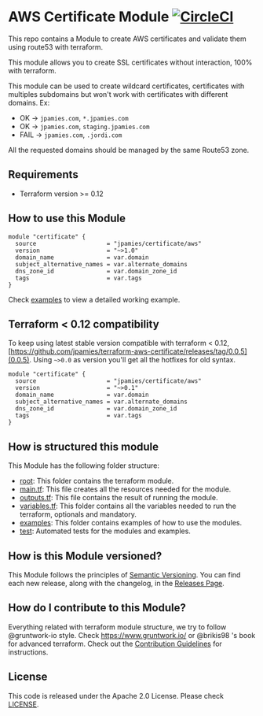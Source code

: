 # AWS Certificate Module [![CircleCI](https://circleci.com/gh/jpamies/terraform-aws-certificate.svg?style=svg)](https://circleci.com/gh/jpamies/terraform-aws-certificate)
This repo contains a Module to create AWS certificates and validate them  using route53 with terraform.

This module allows you to create SSL certificates without interaction, 100% with terraform.

This module can be used to create wildcard certificates, certificates with multiples subdomains but won't work with certificates with different domains. Ex:

- OK -> `jpamies.com`, `*.jpamies.com`
- OK -> `jpamies.com`, `staging.jpamies.com`
- FAIL -> `jpamies.com`, `.jordi.com`

All the requested domains should be managed by the same Route53 zone.
## Requirements

- Terraform version >= 0.12

## How to use this Module

```hcl
module "certificate" {
  source                    = "jpamies/certificate/aws"
  version                   = "~>1.0"
  domain_name               = var.domain
  subject_alternative_names = var.alternate_domains
  dns_zone_id               = var.domain_zone_id
  tags                      = var.tags
}
```

Check [examples](https://github.com/jpamies/terraform-aws-certificate/tree/master/examples) to view a detailed working example.

## Terraform < 0.12 compatibility

To keep using latest stable version compatible with terraform < 0.12, [https://github.com/jpamies/terraform-aws-certificate/releases/tag/0.0.5](0.0.5). Using `~>0.0` as version you'll get all the hotfixes for old syntax.


```hcl
module "certificate" {
  source                    = "jpamies/certificate/aws"
  version                   = "~>0.1"
  domain_name               = var.domain
  subject_alternative_names = var.alternate_domains
  dns_zone_id               = var.domain_zone_id
  tags                      = var.tags
}
```


## How is structured this module

This Module has the following folder structure:

* [root](https://github.com/jpamies/terraform-aws-certificate/tree/master): This folder contains the terraform module.
 *  [main.tf](https://github.com/jpamies/terraform-aws-certificate/tree/master/main.tf): This file creates all the resources needed for the module.
 * [outputs.tf](https://github.com/jpamies/terraform-aws-certificate/tree/master/main.tf): This file contains the result of running the module.
 *  [variables.tf](https://github.com/jpamies/terraform-aws-certificate/tree/master/main.tf): This folder contains all the variables needed to run the terraform, optionals and mandatory.
* [examples](https://github.com/jpamies/terraform-aws-certificate/tree/master/examples): This folder contains examples of how to use the modules.
* [test](https://github.com/jpamies/terraform-aws-certificate/tree/master/test): Automated tests for the modules and examples.

## How is this Module versioned?

This Module follows the principles of [Semantic Versioning](http://semver.org/). You can find each new release,
along with the changelog, in the [Releases Page](../../releases).

## How do I contribute to this Module?

Everything related with terraform module structure, we try to follow @gruntwork-io style. Check https://www.gruntwork.io/ or @brikis98 's book for advanced terraform. Check out the [Contribution Guidelines](https://github.com/jpamies/terraform-aws-certificate/tree/master/CONTRIBUTING.md) for instructions.

## License

This code is released under the Apache 2.0 License. Please check [LICENSE](https://github.com/jpamies/terraform-aws-certificate/tree/master/LICENSE).
